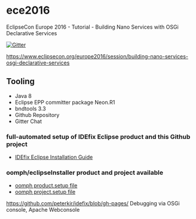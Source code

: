 # ece2016
EclipseCon Europe 2016 - Tutorial - Building Nano Services with OSGi Declarative Services

[![Gitter](https://badges.gitter.im/peterkir/ece2016.svg)](https://gitter.im/peterkir/ece2016?utm_source=badge&utm_medium=badge&utm_campaign=pr-badge)

https://www.eclipsecon.org/europe2016/session/building-nano-services-osgi-declarative-services

## Tooling
- Java 8
- Eclipse EPP committer package Neon.R1
- bndtools 3.3
- Github Repository
- Gitter Chat

### full-automated setup of IDEfix Eclipse product and this Github project 
- [IDEfix Eclipse Installation Guide](https://peterkir.github.io/idefix/bootstrap/conference/ece2016/)

### oomph/eclipseInstaller product and project available
- [oomph product.setup file](http://peterkir.github.io/oomph/public/ece2016/product-osgi.idefix.oxygen-ece2016.setup)
- [oomph project.setup file](http://peterkir.github.io/oomph/public/ece2016/project-ece2016.setup)

https://github.com/peterkir/idefix/blob/gh-pages/
Debugging via OSGi console, Apache Webconsole

